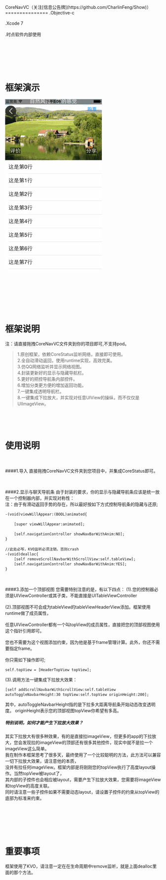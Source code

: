 <br/>
CoreNavVC（关注[信息公告牌](https://github.com/CharlinFeng/Show)）
===============
.Objective-c<br/><br/>
.Xcode 7<br/><br/>
.时点软件内部使用

<br/><br/><br/> 
框架演示
===============

![image](https://github.com/CharlinFeng/Resource/blob/master/CoreNavVC/1.gif)<br /><br />

<br/><br/><br/> 
框架说明
===============

注：请直接拖拽CoreNavVC文件夹到你的项目即可,不支持pod。


>1.原创框架，依赖CoreStatus监听网络，直接即可使用。<br />
>2.全自动滑动返回，使用runtime实现，高效完美。<br />
>3.仿QQ网络监听并显示网络视图。<br />
>4.封装更新好的显示与隐藏导航栏。<br />
>5.更好的把控导航条内部控件。<br />
>6.增加分类更方便的增加返回功能。<br />
>7.一键集成透明导航栏。<br />
>8.一键集成下拉放大，并实现对任意UIView的操纵，而不仅仅是UIImageView。


<br/><br/><br/> 

使用说明
===============
<br/><br/>
####1.导入
直接拖拽CoreNavVC文件夹到您项目中，并集成CoreStatus即可。



<br/><br/>
####2.显示与聊天导航条
由于封装的要求，你的显示与隐藏导航条应该是统一放在一个控制器内部，并实现对称性：<br/>
注：由于有滑动返回手势的存在，所以最好按如下方式控制导航条的隐藏与还原;

    -(void)viewWillAppear:(BOOL)animated{
        
        [super viewWillAppear:animated];
        
        [self.navigationController showNavBarWithAnim:NO];
    }
    
    //此处必写，KVO监听必须注销，否则crash
    -(void)dealloc{
        [self removeScrollNavbarWithScrollView:self.tableView];
        [self.navigationController showNavBarWithAnim:YES];
    }

<br/><br/>
####3.添加一个顶部视图
您需要特别注意的是，有以下四点：
(1).您的控制器必须是UIViewController或其子类，不能直接是UITableViewController <br/><br/>
(2).顶部视图不可会成为tableView的tableViewHeaderView添加。框架使用runtime做了成员属性，<br/><br/>
任意UIViewController都有一个叫topView的成员属性，直接把您的顶部视图使用这个指针引用即可。<br/><br/>
您也不需要为这个视图添加约束，因为他是基于frame管理计算。此外，你还不需要指定frame。<br/><br/>
你只需如下操作即可;

    self.topView = [HeaderTopView topView];

(3).调用方法一键集成下拉放大效果：

    [self addScrollNavbarWithScrollView:self.tableView autoToggleNavbarHeight:30 topView:self.topView originHeight:200];

其中，autoToggleNavbarHeight指的是下拉多大距离导航条开始动态改变透明度。
originHeight表示您的顶部视图topView你希望有多高。

##### 特别说明，如何才能产生下拉放大效果？
其实下拉放大有很多种效果，有的是直接拉imageView，但更多的app的下拉放大，您会发现拉的imageView的顶部还有很多其他控件，现实中就不是拉一个imageView这么简单。<br/>
我在制作本框架思考了很多天，最终使用了一个比较聪明的方法，此方法可以兼容一切下拉放大效果，请注意他的本质，<br/>没并有拉任何imageView。框架内部是将刚刚您的topView执行了高度layout操作。当然topView被layout了，<br/>其内部的子控件也会相应被layout，需要产生下拉放大效果，您需要将imageView和topView的高度关联。<br/>
同时请注意一些子控件如果不需要动态layout，请设置子控件的约束从topView的底部为标准来约束。



<br/><br/><br/> 
重要事项
===============
框架使用了KVO，请注意一定在在生命周期中remove监听，就是上面dealloc里面的那个方法。
